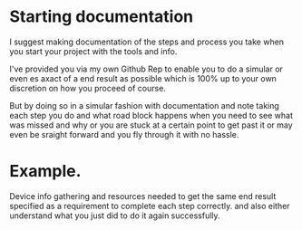 # Starting documentation

  I suggest making documentation of the steps and process you take when you start your project with the tools and info. 

  I've provided you via my own Github Rep to enable you to do a simular or even es axact of a end result as possible which is 100% up to your own discretion on how you proceed of course. 

  But by doing so in a simular fashion with documentation and note taking each step you do and what road block happens when you need to see what was missed and why or you are stuck at a certain point to get past it or may even be sraight forward and you fly through it with no hassle.

  # Example.

  Device info gathering and resources needed to get the same end result specified as a requirement to complete each step correctly. and also either  understand what you just did to do it again successfully.
